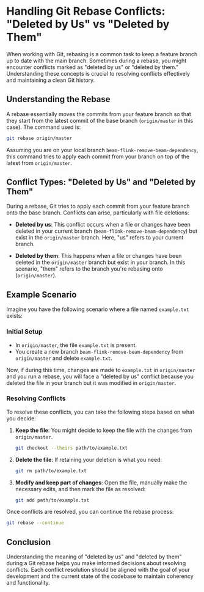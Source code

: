 # Handling Git Rebase Conflicts: "Deleted by Us" vs "Deleted by Them"

When working with Git, rebasing is a common task to keep a feature branch up to date with the main branch. Sometimes during a rebase, you might encounter conflicts marked as "deleted by us" or "deleted by them." Understanding these concepts is crucial to resolving conflicts effectively and maintaining a clean Git history.

## Understanding the Rebase

A rebase essentially moves the commits from your feature branch so that they start from the latest commit of the base branch (`origin/master` in this case). The command used is:

```bash
git rebase origin/master
```

Assuming you are on your local branch `beam-flink-remove-beam-dependency`, this command tries to apply each commit from your branch on top of the latest from `origin/master`.

## Conflict Types: "Deleted by Us" and "Deleted by Them"

During a rebase, Git tries to apply each commit from your feature branch onto the base branch. Conflicts can arise, particularly with file deletions:

- **Deleted by us**: This conflict occurs when a file or changes have been deleted in your current branch (`beam-flink-remove-beam-dependency`) but exist in the `origin/master` branch. Here, "us" refers to your current branch.

- **Deleted by them**: This happens when a file or changes have been deleted in the `origin/master` branch but exist in your branch. In this scenario, "them" refers to the branch you're rebasing onto (`origin/master`).

## Example Scenario

Imagine you have the following scenario where a file named `example.txt` exists:

### Initial Setup

- In `origin/master`, the file `example.txt` is present.
- You create a new branch `beam-flink-remove-beam-dependency` from `origin/master` and delete `example.txt`.

Now, if during this time, changes are made to `example.txt` in `origin/master` and you run a rebase, you will face a "deleted by us" conflict because you deleted the file in your branch but it was modified in `origin/master`.

### Resolving Conflicts

To resolve these conflicts, you can take the following steps based on what you decide:

1. **Keep the file**: You might decide to keep the file with the changes from `origin/master`.

   ```bash
   git checkout --theirs path/to/example.txt
   ```

2. **Delete the file**: If retaining your deletion is what you need:

   ```bash
   git rm path/to/example.txt
   ```

3. **Modify and keep part of changes**: Open the file, manually make the necessary edits, and then mark the file as resolved:
   ```bash
   git add path/to/example.txt
   ```

Once conflicts are resolved, you can continue the rebase process:

```bash
git rebase --continue
```

## Conclusion

Understanding the meaning of "deleted by us" and "deleted by them" during a Git rebase helps you make informed decisions about resolving conflicts. Each conflict resolution should be aligned with the goal of your development and the current state of the codebase to maintain coherency and functionality.
